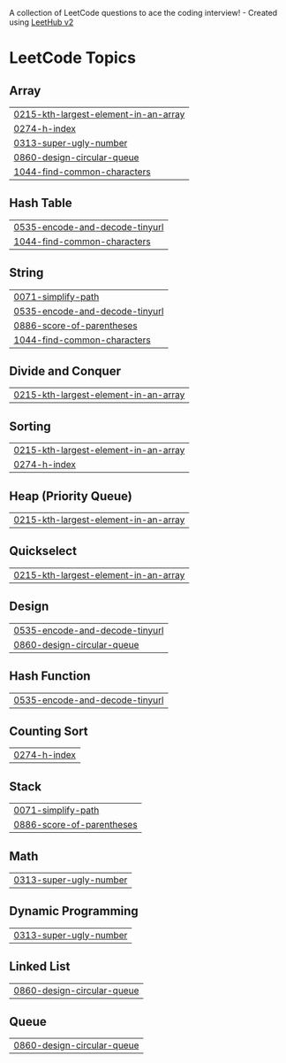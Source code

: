 A collection of LeetCode questions to ace the coding interview! - Created using [LeetHub v2](https://github.com/arunbhardwaj/LeetHub-2.0)
<!---LeetCode Topics Start-->
# LeetCode Topics
## Array
|  |
| ------- |
| [0215-kth-largest-element-in-an-array](https://github.com/NYTCEE/LeetCode/tree/master/0215-kth-largest-element-in-an-array) |
| [0274-h-index](https://github.com/NYTCEE/LeetCode/tree/master/0274-h-index) |
| [0313-super-ugly-number](https://github.com/NYTCEE/LeetCode/tree/master/0313-super-ugly-number) |
| [0860-design-circular-queue](https://github.com/NYTCEE/LeetCode/tree/master/0860-design-circular-queue) |
| [1044-find-common-characters](https://github.com/NYTCEE/LeetCode/tree/master/1044-find-common-characters) |
## Hash Table
|  |
| ------- |
| [0535-encode-and-decode-tinyurl](https://github.com/NYTCEE/LeetCode/tree/master/0535-encode-and-decode-tinyurl) |
| [1044-find-common-characters](https://github.com/NYTCEE/LeetCode/tree/master/1044-find-common-characters) |
## String
|  |
| ------- |
| [0071-simplify-path](https://github.com/NYTCEE/LeetCode/tree/master/0071-simplify-path) |
| [0535-encode-and-decode-tinyurl](https://github.com/NYTCEE/LeetCode/tree/master/0535-encode-and-decode-tinyurl) |
| [0886-score-of-parentheses](https://github.com/NYTCEE/LeetCode/tree/master/0886-score-of-parentheses) |
| [1044-find-common-characters](https://github.com/NYTCEE/LeetCode/tree/master/1044-find-common-characters) |
## Divide and Conquer
|  |
| ------- |
| [0215-kth-largest-element-in-an-array](https://github.com/NYTCEE/LeetCode/tree/master/0215-kth-largest-element-in-an-array) |
## Sorting
|  |
| ------- |
| [0215-kth-largest-element-in-an-array](https://github.com/NYTCEE/LeetCode/tree/master/0215-kth-largest-element-in-an-array) |
| [0274-h-index](https://github.com/NYTCEE/LeetCode/tree/master/0274-h-index) |
## Heap (Priority Queue)
|  |
| ------- |
| [0215-kth-largest-element-in-an-array](https://github.com/NYTCEE/LeetCode/tree/master/0215-kth-largest-element-in-an-array) |
## Quickselect
|  |
| ------- |
| [0215-kth-largest-element-in-an-array](https://github.com/NYTCEE/LeetCode/tree/master/0215-kth-largest-element-in-an-array) |
## Design
|  |
| ------- |
| [0535-encode-and-decode-tinyurl](https://github.com/NYTCEE/LeetCode/tree/master/0535-encode-and-decode-tinyurl) |
| [0860-design-circular-queue](https://github.com/NYTCEE/LeetCode/tree/master/0860-design-circular-queue) |
## Hash Function
|  |
| ------- |
| [0535-encode-and-decode-tinyurl](https://github.com/NYTCEE/LeetCode/tree/master/0535-encode-and-decode-tinyurl) |
## Counting Sort
|  |
| ------- |
| [0274-h-index](https://github.com/NYTCEE/LeetCode/tree/master/0274-h-index) |
## Stack
|  |
| ------- |
| [0071-simplify-path](https://github.com/NYTCEE/LeetCode/tree/master/0071-simplify-path) |
| [0886-score-of-parentheses](https://github.com/NYTCEE/LeetCode/tree/master/0886-score-of-parentheses) |
## Math
|  |
| ------- |
| [0313-super-ugly-number](https://github.com/NYTCEE/LeetCode/tree/master/0313-super-ugly-number) |
## Dynamic Programming
|  |
| ------- |
| [0313-super-ugly-number](https://github.com/NYTCEE/LeetCode/tree/master/0313-super-ugly-number) |
## Linked List
|  |
| ------- |
| [0860-design-circular-queue](https://github.com/NYTCEE/LeetCode/tree/master/0860-design-circular-queue) |
## Queue
|  |
| ------- |
| [0860-design-circular-queue](https://github.com/NYTCEE/LeetCode/tree/master/0860-design-circular-queue) |
<!---LeetCode Topics End-->